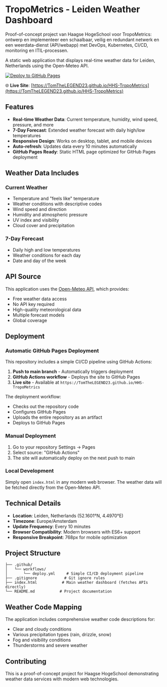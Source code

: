 # TropoMetrics - Leiden Weather Dashboard

Proof-of-concept project van Haagse HogeSchool voor TropoMetrics: ontwerp en implementeer een schaalbaar, veilig en redundant netwerk en een weerdata-dienst (API/webapp) met DevOps, Kubernetes, CI/CD, monitoring en ITIL-processen.

A static web application that displays real-time weather data for Leiden, Netherlands using the Open-Meteo API.

[![Deploy to GitHub Pages](https://github.com/TomTheLEGEND23/HHS-TropoMetrics/actions/workflows/deploy.yml/badge.svg)](https://github.com/TomTheLEGEND23/HHS-TropoMetrics/actions/workflows/deploy.yml)

🌐 **Live Site**: [https://TomTheLEGEND23.github.io/HHS-TropoMetrics](https://TomTheLEGEND23.github.io/HHS-TropoMetrics)

## Features

- **Real-time Weather Data**: Current temperature, humidity, wind speed, pressure, and more
- **7-Day Forecast**: Extended weather forecast with daily high/low temperatures
- **Responsive Design**: Works on desktop, tablet, and mobile devices
- **Auto-refresh**: Updates data every 10 minutes automatically
- **GitHub Pages Ready**: Static HTML page optimized for GitHub Pages deployment

## Weather Data Includes

### Current Weather
- Temperature and "feels like" temperature
- Weather conditions with descriptive codes
- Wind speed and direction
- Humidity and atmospheric pressure
- UV index and visibility
- Cloud cover and precipitation

### 7-Day Forecast
- Daily high and low temperatures
- Weather conditions for each day
- Date and day of the week

## API Source

This application uses the [Open-Meteo API](https://open-meteo.com/en/features#available_apis), which provides:
- Free weather data access
- No API key required
- High-quality meteorological data
- Multiple forecast models
- Global coverage

## Deployment

### Automatic GitHub Pages Deployment
This repository includes a simple CI/CD pipeline using GitHub Actions:

1. **Push to main branch** - Automatically triggers deployment
2. **GitHub Actions workflow** - Deploys the site to GitHub Pages
3. **Live site** - Available at `https://TomTheLEGEND23.github.io/HHS-TropoMetrics`

The deployment workflow:
- Checks out the repository code
- Configures GitHub Pages
- Uploads the entire repository as an artifact
- Deploys to GitHub Pages

### Manual Deployment
1. Go to your repository Settings → Pages
2. Select source: "GitHub Actions"
3. The site will automatically deploy on the next push to main

### Local Development
Simply open `index.html` in any modern web browser. The weather data will be fetched directly from the Open-Meteo API.

## Technical Details

- **Location**: Leiden, Netherlands (52.1601°N, 4.4970°E)
- **Timezone**: Europe/Amsterdam
- **Update Frequency**: Every 10 minutes
- **Browser Compatibility**: Modern browsers with ES6+ support
- **Responsive Breakpoint**: 768px for mobile optimization

## Project Structure

```
├── .github/
│   └── workflows/
│       └── deploy.yml     # Simple CI/CD deployment pipeline
├── .gitignore            # Git ignore rules
├── index.html           # Main weather dashboard (fetches APIs directly)
└── README.md           # Project documentation
```

## Weather Code Mapping

The application includes comprehensive weather code descriptions for:
- Clear and cloudy conditions
- Various precipitation types (rain, drizzle, snow)
- Fog and visibility conditions
- Thunderstorms and severe weather

## Contributing

This is a proof-of-concept project for Haagse HogeSchool demonstrating weather data services with modern web technologies.

